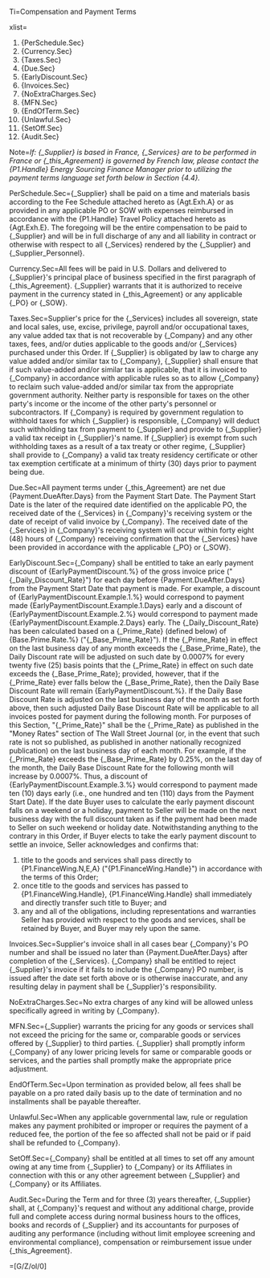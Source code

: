 Ti=Compensation and Payment Terms

xlist=<ol><li>{PerSchedule.Sec}</li><li>{Currency.Sec}</li><li>{Taxes.Sec}</li><li>{Due.Sec}</li><li>{EarlyDiscount.Sec}</li><li>{Invoices.Sec}</li><li>{NoExtraCharges.Sec}</li><li>{MFN.Sec}</li><li>{EndOfTerm.Sec}</li><li>{Unlawful.Sec}</li><li>{SetOff.Sec}</li><li>{Audit.Sec}</li></ol>

Note=<i>If: {_Supplier} is based in France, {_Services} are to be performed in France or {_this_Agreement} is governed by French law, please contact the {P1.Handle} Energy Sourcing Finance Manager prior to utilizing the payment terms language set forth below in Section {4.4}.</i>

PerSchedule.Sec={_Supplier} shall be paid on a time and materials basis according to the Fee Schedule attached hereto as {Agt.Exh.A} or as provided in any applicable PO or SOW with expenses reimbursed in accordance with the {P1.Handle} Travel Policy attached hereto as {Agt.Exh.E}. The foregoing will be the entire compensation to be paid to {_Supplier} and will be in full discharge of any and all liability in contract or otherwise with respect to all {_Services} rendered by the {_Supplier} and {_Supplier_Personnel}.

Currency.Sec=All fees will be paid in U.S. Dollars and delivered to {_Supplier}'s principal place of business specified in the first paragraph of {_this_Agreement}.  {_Supplier} warrants that it is authorized to receive payment in the currency stated in {_this_Agreement} or any applicable {_PO} or {_SOW}.

Taxes.Sec=Supplier's price for the {_Services} includes all sovereign, state and local sales, use, excise, privilege, payroll and/or occupational taxes, any value added tax that is not recoverable by {_Company} and any other taxes, fees, and/or duties applicable to the goods and/or {_Services} purchased under this Order. If {_Supplier} is obligated by law to charge any value added and/or similar tax to {_Company}, {_Supplier} shall ensure that if such value-added and/or similar tax is applicable, that it is invoiced to {_Company} in accordance with applicable rules so as to allow {_Company} to reclaim such value-added and/or similar tax from the appropriate government authority. Neither party is responsible for taxes on the other party's income or the income of the other party's personnel or subcontractors. If {_Company} is required by government regulation to withhold taxes for which {_Supplier} is responsible, {_Company} will deduct such withholding tax from payment to {_Supplier} and provide to {_Supplier} a valid tax receipt in {_Supplier}'s name. If {_Supplier} is exempt from such withholding taxes as a result of a tax treaty or other regime, {_Supplier} shall provide to {_Company} a valid tax treaty residency certificate or other tax exemption certificate at a minimum of thirty (30) days prior to payment being due.

Due.Sec=All payment terms under {_this_Agreement} are net due {Payment.DueAfter.Days} from the Payment Start Date. The Payment Start Date is the later of the required date identified on the applicable PO, the received date of the {_Services} in {_Company}'s receiving system or the date of receipt of valid invoice by {_Company}. The received date of the {_Services} in {_Company}'s receiving system will occur within forty eight (48) hours of {_Company} receiving confirmation that the {_Services} have been provided in accordance with the applicable {_PO} or {_SOW}.

EarlyDiscount.Sec={_Company} shall be entitled to take an early payment discount of {EarlyPaymentDiscount.%} of the gross invoice price ("{_Daily_Discount_Rate}") for each day before {Payment.DueAfter.Days} from the Payment Start Date that payment is made. For example, a discount of {EarlyPaymentDiscount.Example.1.%} would correspond to payment made {EarlyPaymentDiscount.Example.1.Days} early and a discount of {EarlyPaymentDiscount.Example.2.%} would correspond to payment made {EarlyPaymentDiscount.Example.2.Days} early. The {_Daily_Discount_Rate} has been calculated based on a {_Prime_Rate} (defined below) of {Base.Prime.Rate.%} ("{_Base_Prime_Rate}"). If the {_Prime_Rate} in effect on the last business day of any month exceeds the {_Base_Prime_Rate}, the Daily Discount rate will be adjusted on such date by 0.0007% for every twenty five (25) basis points that the {_Prime_Rate} in effect on such date exceeds the {_Base_Prime_Rate}; provided, however, that if the {_Prime_Rate} ever falls below the {_Base_Prime_Rate}, then the Daily Base Discount Rate will remain {EarlyPaymentDiscount.%}. If the Daily Base Discount Rate is adjusted on the last business day of the month as set forth above, then such adjusted Daily Base Discount Rate will be applicable to all invoices posted for payment during the following month. For purposes of this Section, "{_Prime_Rate}" shall be the {_Prime_Rate} as published in the "Money Rates" section of The Wall Street Journal (or, in the event that such rate is not so published, as published in another nationally recognized publication) on the last business day of each month. For example, if the {_Prime_Rate} exceeds the {_Base_Prime_Rate} by 0.25%, on the last day of the month, the Daily Base Discount Rate for the following month will increase by 0.0007%. Thus, a discount of {EarlyPaymentDiscount.Example.3.%} would correspond to payment made ten (10) days early (i.e., one hundred and ten (110) days from the Payment Start Date). If the date Buyer uses to calculate the early payment discount falls on a weekend or a holiday, payment to Seller will be made on the next business day with the full discount taken as if the payment had been made to Seller on such weekend or holiday date. Notwithstanding anything to the contrary in this Order, if Buyer elects to take the early payment discount to settle an invoice, Seller acknowledges and confirms that: <ol><li>title to the goods and services shall pass directly to {P1.FinanceWing.N,E,A} ("{P1.FinanceWing.Handle}") in accordance with the terms of this Order;</li><li>once title to the goods and services has passed to {P1.FinanceWing.Handle}, {P1.FinanceWing.Handle} shall immediately and directly transfer such title to Buyer; and</li><li>any and all of the obligations, including representations and warranties Seller has provided with respect to the goods and services, shall be retained by Buyer, and Buyer may rely upon the same.</li></ol>

Invoices.Sec=Supplier's invoice shall in all cases bear {_Company}'s PO number and shall be issued no later than {Payment.DueAfter.Days} after completion of the {_Services}. {_Company} shall be entitled to reject {_Supplier}'s invoice if it fails to include the {_Company} PO number, is issued after the date set forth above or is otherwise inaccurate, and any resulting delay in payment shall be {_Supplier}'s responsibility.

NoExtraCharges.Sec=No extra charges of any kind will be allowed unless specifically agreed in writing by {_Company}.

MFN.Sec={_Supplier} warrants the pricing for any goods or services shall not exceed the pricing for the same or, comparable goods or services offered by {_Supplier} to third parties. {_Supplier} shall promptly inform {_Company} of any lower pricing levels for same or comparable goods or services, and the parties shall promptly make the appropriate price adjustment.

EndOfTerm.Sec=Upon termination as provided below, all fees shall be payable on a pro rated daily basis up to the date of termination and no installments shall be payable thereafter.

Unlawful.Sec=When any applicable governmental law, rule or regulation makes any payment prohibited or improper or requires the payment of a reduced fee, the portion of the fee so affected shall not be paid or if paid shall be refunded to {_Company}.

SetOff.Sec={_Company} shall be entitled at all times to set off any amount owing at any time from {_Supplier} to {_Company} or its Affiliates in connection with this or any other agreement between {_Supplier} and {_Company} or its Affiliates.

Audit.Sec=During the Term and for three (3) years thereafter, {_Supplier} shall, at {_Company}'s request and without any additional charge, provide full and complete access during normal business hours to the offices, books and records of {_Supplier} and its accountants for purposes of auditing any performance (including without limit employee screening and environmental compliance), compensation or reimbursement issue under {_this_Agreement}.

=[G/Z/ol/0]
